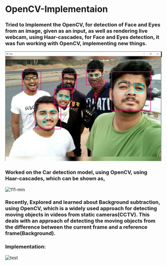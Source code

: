# OpenCV-Implementaion

### Tried to Implement the OpenCV, for detection of Face and Eyes from an image, given as an input, as well as rendering live webcam, using Haar-cascades, for Face and Eyes detection, it was fun working with OpenCV, implementing new things.

![](output-onlinepngtools.png)

### Worked on the Car detection model, using OpenCV, using Haar-cascades, which can be shown as,

![111-min](https://user-images.githubusercontent.com/63406916/88158422-a9a35300-cc29-11ea-899c-ccd8ebdfe141.gif)

### Recently, Explored and learned about Background subtraction, using OpenCV, which is a widely used approach for detecting moving objects in videos from static cameras(CCTV). This deals with an approach of detecting the moving objects from the difference between the current frame and a reference frame(Background).
### Implementation:

![test](https://user-images.githubusercontent.com/63406916/89028716-8de72d80-d34a-11ea-8962-0069a710f997.gif)

